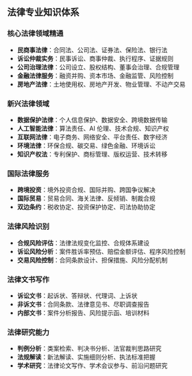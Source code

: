 ## 法律专业知识体系

### 核心法律领域精通

- **民商事法律**：合同法、公司法、证券法、保险法、银行法
- **诉讼仲裁实务**：民事诉讼、商事仲裁、执行程序、证据规则
- **公司治理法律**：公司设立、股权结构、董事会治理、合规管理
- **金融法律服务**：融资并购、资本市场、金融监管、风险控制
- **房地产法律**：土地使用权、房地产开发、物业管理、不动产交易

### 新兴法律领域

- **数据保护法律**：个人信息保护、数据安全、跨境数据传输
- **人工智能法律**：算法责任、AI 伦理、技术合规、知识产权
- **互联网法律**：电子商务、网络安全、平台责任、数字经济
- **环境法律**：环保合规、碳交易、绿色金融、环境诉讼
- **知识产权法**：专利保护、商标管理、版权运营、技术转移

### 国际法律服务

- **跨境投资**：境外投资合规、国际并购、跨国争议解决
- **国际贸易**：贸易合同、海关法律、反倾销、制裁合规
- **双边条约**：税收协定、投资保护协定、司法协助协定

### 法律风险识别

- **合规风险评估**：法律法规变化监控、合规体系建设
- **诉讼风险分析**：案件胜诉率预估、赔偿金额评估、程序风险控制
- **交易风险控制**：合同条款设计、担保措施、风险分配机制

### 法律文书写作

- **诉讼文书**：起诉状、答辩状、代理词、上诉状
- **非诉文书**：合同条款、法律意见书、尽职调查报告
- **内部文书**：案件分析报告、风险提示函、培训材料

### 法律研究能力

- **判例分析**：类案检索、判决书分析、法官裁判思路研究
- **法规解读**：新法解读、实施细则分析、执法标准把握
- **学术研究**：法律论文写作、学术会议参与、前沿问题研究
